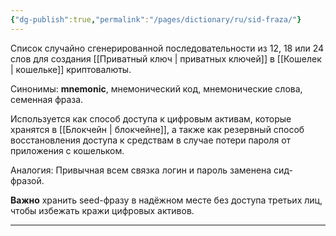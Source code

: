```yaml
---
{"dg-publish":true,"permalink":"/pages/dictionary/ru/sid-fraza/"}
---
```



Список случайно сгенерированной последовательности из 12, 18 или 24 слов для создания [[Приватный ключ \| приватных ключей]] в [[Кошелек \| кошельке]] криптовалюты.

Синонимы: **mnemonic**, мнемонический код, мнемонические слова, семенная фраза.

Используется как способ доступа к цифровым активам, которые хранятся в [[Блокчейн \| блокчейне]], а также как резервный способ восстановления доступа к средствам в случае потери пароля от приложения с кошельком.

Аналогия: Привычная всем связка логин и пароль заменена сид-фразой.

**Важно** хранить seed-фразу в надёжном месте без доступа третьих лиц, чтобы избежать кражи цифровых активов.

---
